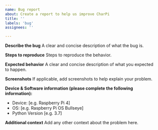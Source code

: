 ```yaml
---
name: Bug report
about: Create a report to help us improve CharPi
title: ''
labels: 'bug'
assignees: ''

---
```


**Describe the bug**
A clear and concise description of what the bug is.

**Steps to reproduce**
Steps to reproduce the behavior.

**Expected behavior**
A clear and concise description of what you expected to happen.

**Screenshots**
If applicable, add screenshots to help explain your problem.

**Device & Software information (please complete the following information):**
 - Device: [e.g. Raspberry Pi 4]
 - OS: [e.g. Raspberry Pi OS Bullseye]
 - Python Version [e.g. 3.7]

**Additional context**
Add any other context about the problem here.
